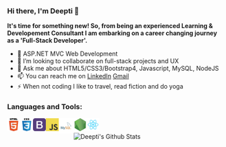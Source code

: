 ### Hi there, I'm Deepti 👋
**It's time for something new! So, from being an experienced Learning & Developement Consultant I am embarking on a career changing journey as a 'Full-Stack Developer'.**

* 🌱 ASP.NET MVC Web Development
* 👯 I’m looking to collaborate on full-stack projects and UX
* 💬 Ask me about HTML5/CSS3/Bootstrap4, Javascript, MySQL, NodeJS
* 📫 You can reach me on [LinkedIn](https://linkedin.com/in/deeptishrma) [Gmail](https://deepti.sharma@gmail.com)
* ⚡ When not coding I like to travel, read fiction and do yoga

### Languages and Tools:
<img align="left" alt="HTML5" width="30px" src="https://raw.githubusercontent.com/github/explore/80688e429a7d4ef2fca1e82350fe8e3517d3494d/topics/html/html.png" />
<img align="left" alt="CSS3" width="30px" src="https://raw.githubusercontent.com/github/explore/80688e429a7d4ef2fca1e82350fe8e3517d3494d/topics/css/css.png" />
<img align="left" alt="Bootstrap4" width="30px" src="https://raw.githubusercontent.com/github/explore/80688e429a7d4ef2fca1e82350fe8e3517d3494d/topics/bootstrap/bootstrap.png" />
<img align="left" alt="JavaScript" width="30px" src="https://raw.githubusercontent.com/github/explore/80688e429a7d4ef2fca1e82350fe8e3517d3494d/topics/javascript/javascript.png" />
<img align="left" alt="MySQL" width="35px" src="https://raw.githubusercontent.com/github/explore/80688e429a7d4ef2fca1e82350fe8e3517d3494d/topics/mysql/mysql.png" />
<img align="left" alt="NodeJS" width="30px" src="https://raw.githubusercontent.com/github/explore/80688e429a7d4ef2fca1e82350fe8e3517d3494d/topics/nodejs/nodejs.png" />
<img align="left" alt="React" width="30px" src="https://raw.githubusercontent.com/github/explore/80688e429a7d4ef2fca1e82350fe8e3517d3494d/topics/react/react.png" />
<br />
<br />
<img align="left" alt="Deepti's Github Stats" src="https://github-readme-stats.vercel.app/api?username=Deepti-Dk&show_icons=true&hide_border=true%22" />
